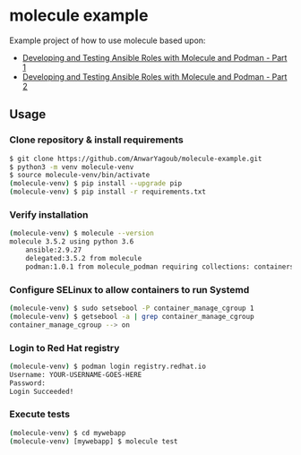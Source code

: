 # molecule example

Example project of how to use molecule based upon:

- [Developing and Testing Ansible Roles with Molecule and Podman - Part 1](https://www.ansible.com/blog/developing-and-testing-ansible-roles-with-molecule-and-podman-part-1)
- [Developing and Testing Ansible Roles with Molecule and Podman - Part 2](https://www.ansible.com/blog/developing-and-testing-ansible-roles-with-molecule-and-podman-part-2)

## Usage

### Clone repository & install requirements

```bash
$ git clone https://github.com/AnwarYagoub/molecule-example.git
$ python3 -m venv molecule-venv
$ source molecule-venv/bin/activate
(molecule-venv) $ pip install --upgrade pip
(molecule-venv) $ pip install -r requirements.txt
```

### Verify installation

```bash
(molecule-venv) $ molecule --version
molecule 3.5.2 using python 3.6 
    ansible:2.9.27
    delegated:3.5.2 from molecule
    podman:1.0.1 from molecule_podman requiring collections: containers.podman>=1.7.0 ansible.posix>=1.3.0
```

### Configure SELinux to allow containers to run Systemd

```bash
(molecule-venv) $ sudo setsebool -P container_manage_cgroup 1
(molecule-venv) $ getsebool -a | grep container_manage_cgroup
container_manage_cgroup --> on
```

### Login to Red Hat registry

```bash
(molecule-venv) $ podman login registry.redhat.io
Username: YOUR-USERNAME-GOES-HERE
Password: 
Login Succeeded!
```

### Execute tests

```bash
(molecule-venv) $ cd mywebapp
(molecule-venv) [mywebapp] $ molecule test
```
